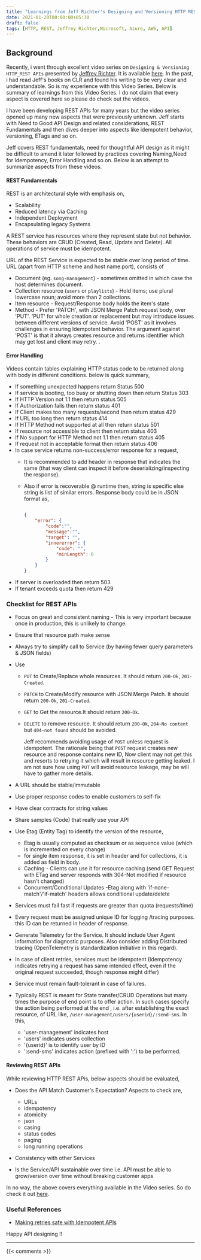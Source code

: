 ```yaml
---
title: "Learnings from Jeff Richter's Designing and Versioning HTTP REST APIs Video Course"
date: 2021-01-20T00:00:00+05:30
draft: false
tags: [HTTP, REST, Jeffrey Richter,Microsoft, Azure, AWS, API]
---
```


## Background

Recently, i went through excellent video series on  ```Designing & Versioning HTTP_REST APIs``` presented by [Jeffrey Richter](https://www.linkedin.com/in/jeffrichter/). It is available [here](https://www.youtube.com/watch?v=9Ng00IlBCtw). In the past, i had read Jeff's books on CLR and found his writing to be very clear and understandable. So is my experience with this Video Series. Below is summary of learnings from this Video Series. I do not claim that every aspect is covered here so please do check out the videos.

I have been developing REST APIs for many years  but the video series opened up many new aspects that were previously unknown. Jeff starts with Need to Good API Design and related considerations, REST Fundamentals and then dives deeper into aspects like idempotent behavior, versioning, ETags and so on. 

Jeff covers REST fundamentals, need for thoughtful API design as it might be difficult to amend it later followed by practices covering Naming,Need for Idempotency, Error Handling and so on.  Below is an attempt to summarize aspects from these videos.

#### REST Fundamentals

REST is an architectural style with emphasis on,

* Scalability
* Reduced latency via Caching
* Independent Deployment
* Encapsulating legacy Systems

A REST service has resources where they represent state but not behavior. These behaviors are CRUD (Created, Read, Update and Delete). All operations of service must be idempotent.

URL of the REST Service is expected to be stable over long period of time. URL (apart from HTTP scheme and host name:port), consists of

* Document (eg. ```song-management```) - sometimes omitted in which case the host determines document.
* Collection resource (```users``` or ```playlists```) - Hold items; use plural lowercase noun; avoid more than 2 collections.
* Item resource - Request/Response body holds the item's state
* Method - Prefer 'PATCH', with JSON Merge Patch request body, over 'PUT'. 'PUT' for whole creation or replacement but may introduce  issues between different versions of service. Avoid 'POST' as it involves challenges in ensuring Idempotent behavior.  The argument against 'POST' is that it always creates resource and returns identifier which may get lost and client may retry. .

#### Error Handling

Videos contain tables explaining HTTP status code to be returned along with body in different conditions. below is quick summary, 

* If something unexpected happens return Status 500
* If service is booting, too busy or shutting down then return Status 303
* If HTTP Version not 1.1 then return status 505
* If Authorization fails then return status 401
* If Client makes too many requests/second then return status 429
* If URL too long then return status 414
* If HTTP Method not supported at all then return status 501
* If resource not accessible to client then return status 403
* If No support for HTTP Method not 1.1 then return status 405
* If request not in acceptable format then return status 406
* In case service returns non-success/error response for a request, 
  * It is recommended to add header in response that indicates the same (that way client can inspect it before deserializing/inspecting the response).
  * Also if error is recoverable @ runtime then, string is specific else string is list of similar errors. Response body could be in JSON format as,

	```JSON

	{
		"error": { 
			"code":"",
			"message":"",
			"target": "",
			"innererror": {
				"code": "", 
				"minLength": 6
			}
		}
	}

	```
* If server is overloaded then return 503
* If tenant exceeds quota then return 429

### Checklist for REST APIs

* Focus on great and consistent naming - This is very important because once in production, this is unlikely to change.
* Ensure that resource path make sense
* Always try to simplify call to Service (by having fewer query parameters & JSON fields)
* Use

  * ```PUT``` to Create/Replace whole resources. It should return ```200-Ok```, ```201-Created```.
  * ```PATCH``` to Create/Modify resource with JSON Merge Patch. It should return ```200-Ok```, ```201-Created```.
  * ```GET``` to Get the resource.It should return ````200-Ok````.
  * ```DELETE``` to remove resource. It should return ```200-Ok```, ```204-No content``` but  ```404-not found``` should be avoided.

	Jeff recommends avoiding usage of ```POST``` unless request is idempotent. The rationale being that ```POST``` request creates new resource and response contains new ID, Now client may not get this and resorts to retrying it which will result in resource getting leaked. I am not sure how using ```PUT``` will avoid resource leakage, may be will have to gather more details.

* A URL should be stable/immutable
* Use proper response codes to enable customers to self-fix
* Have clear contracts for string values
* Share samples (Code) that really use your API
* Use Etag (Entity Tag) to identify the version of the resource,

  * Etag is usually computed as checksum or as sequence value (which is incremented on every change)
  * for single item response, it is set in header and for collections, it is added as field in body.
  * Caching - Clients can use it for resource caching (send GET Request with ETag and server responds with 304-Not modified if resource hasn't changed)
  * Concurrent/Conditional Updates -Etag along with 'if-none-match'/'if-match' headers allows conditional update/delete
* Services must fail fast if requests are greater than quota (requests/time)
* Every request must be assigned unique ID for logging /tracing purposes. this ID can be returned in header of response.
* Generate Telemetry for the Service. It should include User Agent information for diagnostic purposes. Also consider adding Distributed tracing (OpenTelemetry is standardization initiative in this regard).  
* In case of client retries, services must be idempotent (Idempotency indicates retrying a request has same intended effect, even if the original request succeeded, though response might differ)
* Service must remain fault-tolerant in case of failures.
* Typically REST is meant for State transfer/CRUD Operations but many times the purpose of end point is to offer action. In such cases specify the action being performed at the end , i.e. after establishing the exact resource, of URL like, ```/user-management/users/{userid}/:send-sms```. In this,

    * 'user-management' indicates host
    * 'users' indicates users collection 
    * '{userid}' is to identify user by ID 
    * ':send-sms' indicates action (prefixed with ':') to be performed.

#### Reviewing REST APIs

While reviewing HTTP REST APis, below aspects should be evaluated,

* Does the API Match Customer's Expectation? Aspects to check are, 

  * URLs 
  * idempotency
  * atomicity
  * json 
  * casing
  * status codes
  * paging 
  * long running operations

* Consistency with other Services
* Is the Service/API sustainable over time i.e. API must be able to grow/version over time without breaking customer apps

In no way, the above covers everything available in the Video series. So do check it out [here](https://www.youtube.com/watch?v=9Ng00IlBCtw).

### Useful References

* [Making retries safe with Idempotent APIs](https://d1.awsstatic.com/builderslibrary/pdfs/making-retries-safe-with-idempotent-apis-malcolm-featonby.pdf)

Happy API designing !!

---

{{< comments >}}